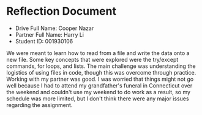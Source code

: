 # Reflection Document

* Drive Full Name: Cooper Nazar
* Partner Full Name: Harry Li
* Student ID: 001930106

We were meant to learn how to read from a file and write the data onto a new file. Some key concepts that were explored 
were the try/except commands, for loops, and lists. The main challenge was understanding the logistics of using files in 
code, though this was overcome through practice. Working with my partner was good. I was worried that things might not 
go well because I had to attend my grandfather's funeral in Connecticut over the weekend and couldn't use my weekend to 
do work as a result, so my schedule was more limited, but I don't think there were any major issues regarding the assignment.